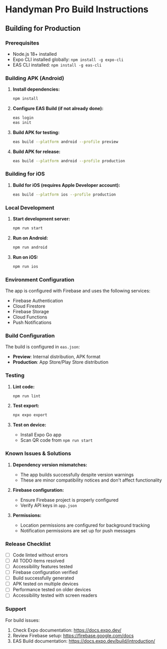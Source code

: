 # Handyman Pro Build Instructions

## Building for Production

### Prerequisites
- Node.js 18+ installed
- Expo CLI installed globally: `npm install -g expo-cli`
- EAS CLI installed: `npm install -g eas-cli`

### Building APK (Android)

1. **Install dependencies:**
   ```bash
   npm install
   ```

2. **Configure EAS Build (if not already done):**
   ```bash
   eas login
   eas init
   ```

3. **Build APK for testing:**
   ```bash
   eas build --platform android --profile preview
   ```

4. **Build APK for release:**
   ```bash
   eas build --platform android --profile production
   ```

### Building for iOS

1. **Build for iOS (requires Apple Developer account):**
   ```bash
   eas build --platform ios --profile production
   ```

### Local Development

1. **Start development server:**
   ```bash
   npm run start
   ```

2. **Run on Android:**
   ```bash
   npm run android
   ```

3. **Run on iOS:**
   ```bash
   npm run ios
   ```

### Environment Configuration

The app is configured with Firebase and uses the following services:
- Firebase Authentication
- Cloud Firestore
- Firebase Storage
- Cloud Functions
- Push Notifications

### Build Configuration

The build is configured in `eas.json`:
- **Preview**: Internal distribution, APK format
- **Production**: App Store/Play Store distribution

### Testing

1. **Lint code:**
   ```bash
   npm run lint
   ```

2. **Test export:**
   ```bash
   npx expo export
   ```

3. **Test on device:**
   - Install Expo Go app
   - Scan QR code from `npm run start`

### Known Issues & Solutions

1. **Dependency version mismatches:** 
   - The app builds successfully despite version warnings
   - These are minor compatibility notices and don't affect functionality

2. **Firebase configuration:**
   - Ensure Firebase project is properly configured
   - Verify API keys in `app.json`

3. **Permissions:**
   - Location permissions are configured for background tracking
   - Notification permissions are set up for push messages

### Release Checklist

- [ ] Code linted without errors
- [ ] All TODO items resolved
- [ ] Accessibility features tested
- [ ] Firebase configuration verified
- [ ] Build successfully generated
- [ ] APK tested on multiple devices
- [ ] Performance tested on older devices
- [ ] Accessibility tested with screen readers

### Support

For build issues:
1. Check Expo documentation: https://docs.expo.dev/
2. Review Firebase setup: https://firebase.google.com/docs
3. EAS Build documentation: https://docs.expo.dev/build/introduction/